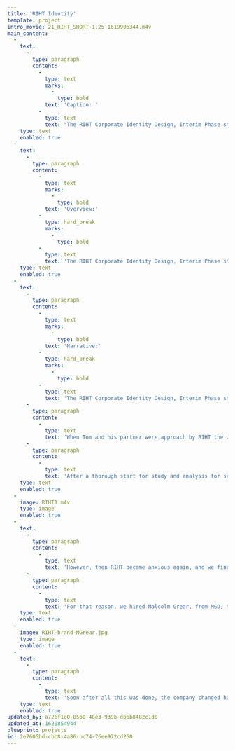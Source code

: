 ```yaml
---
title: 'RIHT Identity'
template: project
intro_movie: 21_RIHT_SHORT-1.25-1619906344.m4v
main_content:
  -
    text:
      -
        type: paragraph
        content:
          -
            type: text
            marks:
              -
                type: bold
            text: 'Caption: '
          -
            type: text
            text: "The RIHT Corporate Identity Design, Interim Phase standards manual, 1983.\_"
    type: text
    enabled: true
  -
    text:
      -
        type: paragraph
        content:
          -
            type: text
            marks:
              -
                type: bold
            text: 'Overview:'
          -
            type: hard_break
            marks:
              -
                type: bold
          -
            type: text
            text: 'The RIHT Corporate Identity Design, Interim Phase standards manual, 1983. This was a branding design project for the RIHT Corporation, a major bank in Providence, RI, which took on its new name and then required a design to implement its new name publicly. This was a major project accepted by Tom and his new design studio (which established with another professor at RISD, Mihai Nadin), and had the participation of RISD graduate students to assist.'
    type: text
    enabled: true
  -
    text:
      -
        type: paragraph
        content:
          -
            type: text
            marks:
              -
                type: bold
            text: 'Narrative:'
          -
            type: hard_break
            marks:
              -
                type: bold
          -
            type: text
            text: 'The RIHT Corporate Identity Design, Interim Phase standards manual, 1983. This was a branding design project for the RIHT Corporation, a major bank in Providence, RI, which took on its new name and then required a design to implement its new name publicly. This was a major project accepted by Tom and his new design studio (which established with another professor at RISD, Mihai Nadin), and had the participation of RISD graduate students to assist. The whole process makes a valuable case study for identity design.'
      -
        type: paragraph
        content:
          -
            type: text
            text: 'When Tom and his partner were approach by RIHT the work was accepted under the expressed condition by the studio to assure that it would be able to proceed in this project according to its design principles for “corporate identity design” and become a process from which other could learn from. The latter was a basis for the studio’s reason for being, which it perceived as a studio based on educational interests. That process for the corporate identity design included the principles of first making a thorough analysis of the company itself, and its reasons for being, from which would unfold as a holistic conception for identity that would include the name and its use, based on the standards for design that expressed the company’s idealisms. Note that this approach at other design studios was considered too time consuming, nor necessarily felt necessary, and preferred the more superficial process for the development of a mark or logo design (that would wow the client!), from which the rest of the identity design standards would unfold from the visual form of the logo and whatever values it held. We also said told RIHT that if we were to follow this process they would have to expect this process to take at least several months, and completion in one year. RIHT agreed to that, and we were contracted.'
      -
        type: paragraph
        content:
          -
            type: text
            text: 'After a thorough start for study and analysis for several weeks RIHT became anxious to get at least something going on its “identity”—so we created an “interim” design, complete with a standards manual for immediate use. We did make this solid from a conceptual perspective, but with a “logo” design that would not be too attractive to have RIHT then hang on to that. That made RIHT happy.'
    type: text
    enabled: true
  -
    image: RIHT1.m4v
    type: image
    enabled: true
  -
    text:
      -
        type: paragraph
        content:
          -
            type: text
            text: 'However, then RIHT became anxious again, and we finally gave in to the usual approach of getting a logo designed After this start RIHT kept pushing for a final “logo” design, albeit based on our “standards” so far determined.'
      -
        type: paragraph
        content:
          -
            type: text
            text: 'For that reason, we hired Malcolm Grear, from MGD, to design the logo (guided by our standards and views). This became the logo and with that the implementation of an identity design program. That resulted in another standards manual.'
    type: text
    enabled: true
  -
    image: RIHT-brand-MGrear.jpg
    type: image
    enabled: true
  -
    text:
      -
        type: paragraph
        content:
          -
            type: text
            text: 'Soon after all this was done, the company changed hands again, using a new name.... and the whole identity design effort was out the window.'
    type: text
    enabled: true
updated_by: a726f1e0-85b0-48e3-939b-db6b8482c1d0
updated_at: 1620854944
blueprint: projects
id: 2e7605bd-cbb8-4a86-bc74-76ee972cd260
---
```

